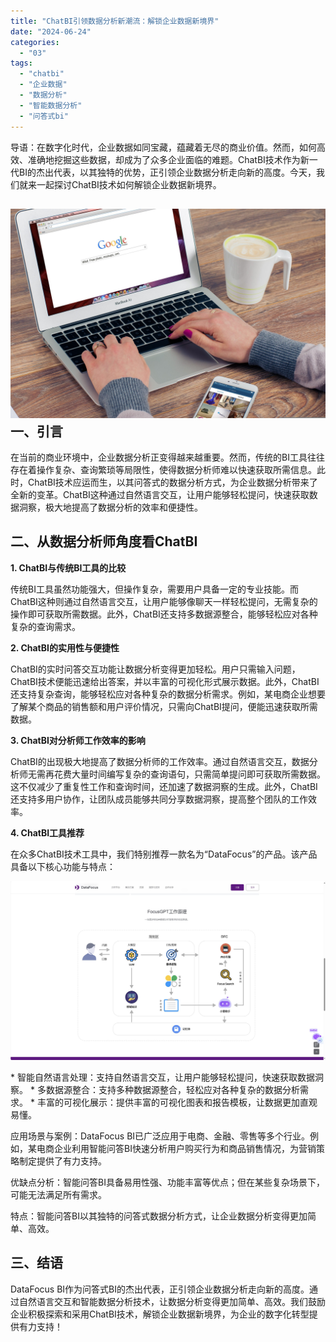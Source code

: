 ```yaml
---
title: "ChatBI引领数据分析新潮流：解锁企业数据新境界"
date: "2024-06-24"
categories: 
  - "03"
tags: 
  - "chatbi"
  - "企业数据"
  - "数据分析"
  - "智能数据分析"
  - "问答式bi"
---
```


导语：在数字化时代，企业数据如同宝藏，蕴藏着无尽的商业价值。然而，如何高效、准确地挖掘这些数据，却成为了众多企业面临的难题。ChatBI技术作为新一代BI的杰出代表，以其独特的优势，正引领企业数据分析走向新的高度。今天，我们就来一起探讨ChatBI技术如何解锁企业数据新境界。

## ![](images/1697699417-office-625892-scaled.jpg) 一、引言

在当前的商业环境中，企业数据分析正变得越来越重要。然而，传统的BI工具往往存在着操作复杂、查询繁琐等局限性，使得数据分析师难以快速获取所需信息。此时，ChatBI技术应运而生，以其问答式的数据分析方式，为企业数据分析带来了全新的变革。ChatBI这种通过自然语言交互，让用户能够轻松提问，快速获取数据洞察，极大地提高了数据分析的效率和便捷性。

## 二、从数据分析师角度看ChatBI

**1\. ChatBI与传统BI工具的比较**

传统BI工具虽然功能强大，但操作复杂，需要用户具备一定的专业技能。而ChatBI这种则通过自然语言交互，让用户能够像聊天一样轻松提问，无需复杂的操作即可获取所需数据。此外，ChatBI还支持多数据源整合，能够轻松应对各种复杂的查询需求。

**2\. ChatBI的实用性与便捷性**

ChatBI的实时问答交互功能让数据分析变得更加轻松。用户只需输入问题，ChatBI技术便能迅速给出答案，并以丰富的可视化形式展示数据。此外，ChatBI还支持复杂查询，能够轻松应对各种复杂的数据分析需求。例如，某电商企业想要了解某个商品的销售额和用户评价情况，只需向ChatBI提问，便能迅速获取所需数据。

**3\. ChatBI对分析师工作效率的影响**

ChatBI的出现极大地提高了数据分析师的工作效率。通过自然语言交互，数据分析师无需再花费大量时间编写复杂的查询语句，只需简单提问即可获取所需数据。这不仅减少了重复性工作和查询时间，还加速了数据洞察的生成。此外，ChatBI还支持多用户协作，让团队成员能够共同分享数据洞察，提高整个团队的工作效率。

**4\. ChatBI工具推荐**

在众多ChatBI技术工具中，我们特别推荐一款名为“DataFocus”的产品。该产品具备以下核心功能与特点：

![](images/1718777737-focusGPT-scaled.jpg)

\* 智能自然语言处理：支持自然语言交互，让用户能够轻松提问，快速获取数据洞察。 \* 多数据源整合：支持多种数据源整合，轻松应对各种复杂的数据分析需求。 \* 丰富的可视化展示：提供丰富的可视化图表和报告模板，让数据更加直观易懂。

应用场景与案例：DataFocus BI已广泛应用于电商、金融、零售等多个行业。例如，某电商企业利用智能问答BI快速分析用户购买行为和商品销售情况，为营销策略制定提供了有力支持。

优缺点分析：智能问答BI具备易用性强、功能丰富等优点；但在某些复杂场景下，可能无法满足所有需求。

特点：智能问答BI以其独特的问答式数据分析方式，让企业数据分析变得更加简单、高效。

## 三、结语

DataFocus BI作为问答式BI的杰出代表，正引领企业数据分析走向新的高度。通过自然语言交互和智能数据分析技术，让数据分析变得更加简单、高效。我们鼓励企业积极探索和采用ChatBI技术，解锁企业数据新境界，为企业的数字化转型提供有力支持！
